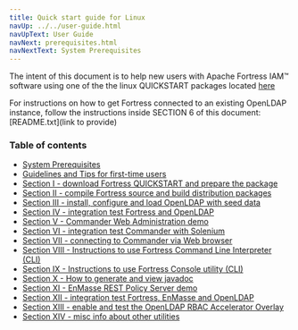 ```yaml
---
title: Quick start guide for Linux
navUp: ../../user-guide.html
navUpText: User Guide
navNext: prerequisites.html
navNextText: System Prerequisites
---
```


The intent of this document is to help new users with Apache Fortress IAM&trade; software using one of the the linux QUICKSTART packages located [here](https://directory.apache.org/fortress/download.html)

For instructions on how to get Fortress connected to an existing OpenLDAP instance, follow the instructions inside SECTION 6 of this document: [README.txt](link to provide)

### Table of contents

* [System Prerequisites](prerequisites.html)
* [Guidelines and Tips for first-time users](guidelines.html)
* [Section I - download Fortress QUICKSTART and prepare the package](section-I.html)
* [Section II - compile Fortress source and build distribution packages](section-II.html)
* [Section III - install, configure and load OpenLDAP with seed data](section-III.html)
* [Section IV - integration test Fortress and OpenLDAP](section-IV.html)
* [Section V - Commander Web Administration demo](section-V.html)
* [Section VI - integration test Commander with Solenium](section-VI.html)
* [Section VII - connecting to Commander via Web browser](section-VII.html)
* [Section VIII - Instructions to use Fortress Command Line Interpreter (CLI)](section-VIII.html)
* [Section IX - Instructions to use Fortress Console utility (CLI)](section-IX.html)
* [Section X - How to generate and view javadoc](section-X.html)
* [Section XI - EnMasse REST Policy Server demo](section-XI.html)
* [Section XII - integration test Fortress, EnMasse and OpenLDAP](section-XII.html)
* [Section XIII - enable and test the OpenLDAP RBAC Accelerator Overlay](section-XIII.html)
* [Section XIV - misc info about other utilities](section-XIV.html)


